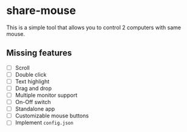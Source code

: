 # share-mouse

This is a simple tool that allows you to control 2 computers with same mouse.

## Missing features

- [ ] Scroll
- [ ] Double click
- [ ] Text highlight
- [ ] Drag and drop
- [ ] Multiple monitor support
- [ ] On-Off switch
- [ ] Standalone app
- [ ] Customizable mouse buttons
- [ ] Implement `config.json`
